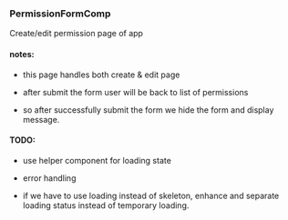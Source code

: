 ### PermissionFormComp

Create/edit permission page of app

#### notes:

-   this page handles both create & edit page

-   after submit the form user will be back to list of permissions

-   so after successfully submit the form we hide the form and display message.

#### TODO:

-   use helper component for loading state

-   error handling

-   if we have to use loading instead of skeleton, enhance and separate loading status instead of temporary loading.
